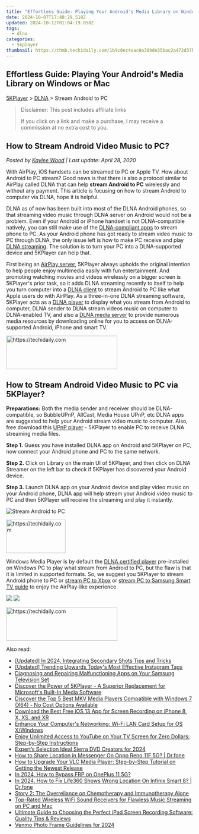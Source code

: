 ```yaml
---
title: "Effortless Guide: Playing Your Android's Media Library on Windows or Mac"
date: 2024-10-07T17:48:29.518Z
updated: 2024-10-12T01:04:19.058Z
tags:
  - dlna
categories:
  - 5kplayer
thumbnail: https://thmb.techidaily.com/1b9c0ec4aac0a389de35bac2a472d37b33435d994c1a8448795d8b564ff658a3.jpg
---
```


## Effortless Guide: Playing Your Android's Media Library on Windows or Mac

[5KPlayer](https://tools.techidaily.com/5kplayer/products/) \> [DLNA](https://tools.techidaily.com/5kplayer/dlna/) \> Stream Android to PC

>  Disclaimer: This post includes affiliate links
>
>  If you click on a link and make a purchase, I may receive a commission at no extra cost to you.
>

## How to Stream Android Video Music to PC?

 _Posted by [Kaylee Wood](https://www.quora.com/profile/Amanda-Hu-21) | Last update: April 28, 2020_

With AirPlay, iOS handsets can be streamed to PC or Apple TV. How about Android to PC stream? Good news is that there is also a protocol similar to AirPlay called DLNA that can help **stream Android to PC** wirelessly and without any payment. This article is focusing on how to stream Android to computer via DLNA, hope it is helpful.

DLNA as of now has been built into most of the DLNA Android phones, so that streaming video music through DLNA server on Android would not be a problem. Even if your Android or iPhone handset is not DLNA-compatible natively, you can still make use of the [DLNA-compliant apps](https://tools.techidaily.com/5kplayer/dlna/) to stream phone to PC. As your Android phone has got ready to stream video music to PC through DLNA, the only issue left is how to make PC receive and play [DLNA streaming](https://tools.techidaily.com/5kplayer/dlna/). The solution is to turn your PC into a DLNA-supported device and 5KPlayer can help that.

First being an [AirPlay server](https://tools.techidaily.com/5kplayer/airplay/), 5KPlayer always upholds the original intention to help people enjoy multimedia easily with fun entertainment. And promoting watching movies and videos wirelessly on a bigger screen is 5KPlayer's prior task, so it adds DLNA streaming recently to itself to help you turn computer into a [DLNA client](https://tools.techidaily.com/5kplayer/dlna/) to stream Android to PC like what Apple users do with AirPlay. As a three-in-one DLNA streaming software, 5KPlayer acts as a [DLNA player](https://tools.techidaily.com/5kplayer/dlna/) to display what you stream from Android to computer, DLNA sender to DLNA stream videos music on computer to DLNA-enabled TV, and also a [DLNA media server](https://tools.techidaily.com/5kplayer/dlna/) to provide numerous media resources by downloading online for you to access on DLNA-supported Android, iPhone and smart TV.

<!-- affiliate ads begin -->
<a href="https://aligracehair.sjv.io/c/5597632/1938677/19272" target="_top" id="1938677">
  <img src="//a.impactradius-go.com/display-ad/19272-1938677" border="0" alt="https://techidaily.com" width="300" height="90"/>
</a>
<img height="0" width="0" src="https://aligracehair.sjv.io/i/5597632/1938677/19272" style="position:absolute;visibility:hidden;" border="0" />
<!-- affiliate ads end -->

## How to Stream Android Video Music to PC via 5KPlayer?

**Preparations:** Both the media sender and receiver should be DLNA-compatible, so BubbleUPnP, AllCast, Media House UPnP, etc DLNA apps are suggested to help your Android stream video music to computer. Also, free download this [UPnP player](https://tools.techidaily.com/5kplayer/dlna/) \- 5KPlayer to enable PC to receive DLNA streaming media files.

**Step 1.** Guess you have installed DLNA app on Android and 5KPlayer on PC, now connect your Android phone and PC to the same network.

**Step 2.** Click on Library on the main UI of 5KPlayer, and then click on DLNA Streamer on the left bar to check if 5KPlayer has discovered your Android device.

**Step 3.** Launch DLNA app on your Android device and play video music on your Android phone, DLNA app will help stream your Android video music to PC and then 5KPlayer will receive the streaming and play it instantly.

![Stream Android to PC](https://www.5kplayer.com/dlna/img/dlna-player.jpg) 

<!-- affiliate ads begin -->
<a href="https://aligracehair.sjv.io/c/5597632/2135352/19272" target="_top" id="2135352">
  <img src="//a.impactradius-go.com/display-ad/19272-2135352" border="0" alt="https://techidaily.com" width="160" height="90"/>
</a>
<img height="0" width="0" src="https://aligracehair.sjv.io/i/5597632/2135352/19272" style="position:absolute;visibility:hidden;" border="0" />
<!-- affiliate ads end -->

Windows Media Player is by default the [DLNA certified player](https://tools.techidaily.com/5kplayer/dlna/) pre-installed on Windows PC to play what stream from Android to PC, but the flaw is that it is limited in supported formats. So, we suggest you 5KPlayer to stream Android phone to PC or [stream PC to Xbox](https://tools.techidaily.com/5kplayer/dlna/) or [stream PC to Samsung Smart TV guide](https://tools.techidaily.com/5kplayer/dlna/) to enjoy the AirPlay-like experience.

[![](https://www.5kplayer.com/dlna/../button/freedownwhitewin.png)](https://tools.techidaily.com/5kplayer/products/) [![](https://www.5kplayer.com/dlna/../button/freedownbackmac.png)](https://tools.techidaily.com/5kplayer/products/)

<!-- affiliate ads begin -->
<a href="https://aligracehair.sjv.io/c/5597632/2006941/19272" target="_top" id="2006941">
  <img src="//a.impactradius-go.com/display-ad/19272-2006941" border="0" alt="https://techidaily.com" width="300" height="90"/>
</a>
<img height="0" width="0" src="https://aligracehair.sjv.io/i/5597632/2006941/19272" style="position:absolute;visibility:hidden;" border="0" />
<!-- affiliate ads end -->

<ins class="adsbygoogle"
     style="display:block"
     data-ad-format="autorelaxed"
     data-ad-client="ca-pub-7571918770474297"
     data-ad-slot="1223367746"></ins>

<ins class="adsbygoogle"
     style="display:block"
     data-ad-client="ca-pub-7571918770474297"
     data-ad-slot="8358498916"
     data-ad-format="auto"
     data-full-width-responsive="true"></ins>

<span class="atpl-alsoreadstyle">Also read:</span>
<div><ul>
<li><a href="https://article-files.techidaily.com/updated-in-2024-integrating-secondary-shots-tips-and-tricks/"><u>[Updated] In 2024, Integrating Secondary Shots Tips and Tricks</u></a></li>
<li><a href="https://instagram-video-files.techidaily.com/updated-trending-upwards-todays-most-effective-instagram-tags/"><u>[Updated] Trending Upwards Today's Most Effective Instagram Tags</u></a></li>
<li><a href="https://tech-renaissance.techidaily.com/diagnosing-and-repairing-malfunctioning-apps-on-your-samsung-television-set/"><u>Diagnosing and Repairing Malfunctioning Apps on Your Samsung Television Set</u></a></li>
<li><a href="https://media-tips.techidaily.com/discover-the-power-of-5kplayer-a-superior-replacement-for-microsofts-built-in-media-software/"><u>Discover the Power of 5KPlayer - A Superior Replacement for Microsoft's Built-In Media Software</u></a></li>
<li><a href="https://media-tips.techidaily.com/discover-the-top-5-best-mkv-media-players-compatible-with-windows-7-x64-no-cost-options-available/"><u>Discover the Top 5 Best MKV Media Players Compatible with Windows 7 (X64) - No Cost Options Available</u></a></li>
<li><a href="https://media-tips.techidaily.com/download-the-best-free-ios-13-app-for-screen-recording-on-iphone-8-x-xs-and-xr/"><u>Download the Best Free iOS 13 App for Screen Recording on iPhone 8, X, XS, and XR</u></a></li>
<li><a href="https://network-issues.techidaily.com/enhance-your-computers-networking-wi-fi-lan-card-setup-for-os-xwindows/"><u>Enhance Your Computer's Networking: Wi-Fi LAN Card Setup for OS X/Windows</u></a></li>
<li><a href="https://media-tips.techidaily.com/enjoy-unlimited-access-to-youtube-on-your-tv-screen-for-zero-dollars-step-by-step-instructions/"><u>Enjoy Unlimited Access to YouTube on Your TV Screen for Zero Dollars: Step-by-Step Instructions</u></a></li>
<li><a href="https://some-techniques.techidaily.com/experts-selection-ideal-sierra-dvd-creators-for-2024/"><u>Expert’s Selection Ideal Sierra DVD Creators for 2024</u></a></li>
<li><a href="https://fake-location.techidaily.com/how-to-share-location-in-messenger-on-oppo-reno-11f-5g-drfone-by-drfone-virtual-android/"><u>How to Share Location in Messenger On Oppo Reno 11F 5G? | Dr.fone</u></a></li>
<li><a href="https://media-tips.techidaily.com/how-to-upgrade-your-vlc-media-player-step-by-step-tutorial-on-getting-the-newest-release/"><u>How to Upgrade Your VLC Media Player: Step-by-Step Tutorial on Getting the Newest Release</u></a></li>
<li><a href="https://android-frp.techidaily.com/in-2024-how-to-bypass-frp-on-oneplus-11-5g-by-drfone-android/"><u>In 2024, How to Bypass FRP on OnePlus 11 5G?</u></a></li>
<li><a href="https://review-topics.techidaily.com/in-2024-how-to-fix-life360-shows-wrong-location-on-infinix-smart-8-drfone-by-drfone-virtual-android/"><u>In 2024, How to Fix Life360 Shows Wrong Location On Infinix Smart 8? | Dr.fone</u></a></li>
<li><a href="https://media-tips.techidaily.com/story-2-the-overreliance-on-chemotherapy-and-immunotherapy-alone/"><u>Story 2: The Overreliance on Chemotherapy and Immunotherapy Alone</u></a></li>
<li><a href="https://media-tips.techidaily.com/top-rated-wireless-wifi-sound-receivers-for-flawless-music-streaming-on-pc-and-mac/"><u>Top-Rated Wireless WiFi Sound Receivers for Flawless Music Streaming on PC and Mac</u></a></li>
<li><a href="https://media-tips.techidaily.com/ultimate-guide-to-choosing-the-perfect-ipad-screen-recording-software-quality-tips-and-reviews/"><u>Ultimate Guide to Choosing the Perfect iPad Screen Recording Software: Quality Tips & Reviews</u></a></li>
<li><a href="https://facebook-clips.techidaily.com/venmo-photo-frame-guidelines-for-2024/"><u>Venmo Photo Frame Guidelines for 2024</u></a></li>
</ul></div>

